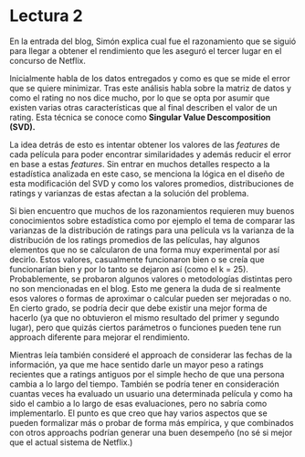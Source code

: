 # Lectura 2

En la entrada del blog, Simón explica cual fue el razonamiento que se siguió para llegar a obtener el rendimiento que les aseguró el tercer lugar en el concurso de Netflix.

Inicialmente habla de los datos entregados y como es que se mide el error que se quiere minimizar. Tras este análisis habla sobre la matriz de datos y como el rating no nos dice mucho, por lo que se opta por asumir que existen varias otras características que al final describen el valor de un rating. Esta técnica se conoce como **Singular Value Descomposition (SVD).**

La idea detrás de esto es intentar obtener los valores de las *features* de cada película para poder encontrar similaridades y además reducir el error en base a estas *features*. Sin entrar en muchos detalles respecto a la estadística analizada en este caso, se menciona la lógica en el diseño de esta modificación del SVD y como los valores promedios, distribuciones de ratings y varianzas de estas afectan a la solución del problema.

Si bien encuentro que muchos de los razonamientos requieren muy buenos conocimientos sobre estadística como por ejemplo el tema de comparar las varianzas de la distribución de ratings para una película vs la varianza de la distribución de los ratings promedios de las películas, hay algunos elementos que no se calcularon de una forma muy experimental por así decirlo. Estos valores, casualmente funcionaron bien o se creía que funcionarían bien y por lo tanto se dejaron así (como el k = 25). Probablemente, se probaron algunos valores o metodologías distintas pero no son mencionadas en el blog. Esto me genera la duda de si realmente esos valores o formas de aproximar o calcular pueden ser mejoradas o no. En cierto grado, se podría decir que debe existir una mejor forma de hacerlo (ya que no obtuvieron el mismo resultado del primer y segundo lugar), pero que quizás ciertos parámetros o funciones pueden tene run approach diferente para mejorar el rendimiento.

Mientras leía también consideré el approach de considerar las fechas de la información, ya que me hace sentido darle un mayor peso a ratings recientes que a ratings antiguos por el simple hecho de que una persona cambia a lo largo del tiempo. También se podría tener en consideración cuantas veces ha evaluado un usuario una determinada película y como ha sido el cambio a lo largo de esas evaluaciones, pero no sabría como implementarlo. El punto es que creo que hay varios aspectos que se pueden formalizar más o probar de forma más empírica, y que combinados con otros approachs podrían generar una buen desempeño (no sé si mejor que el actual sistema de Netflix.)
